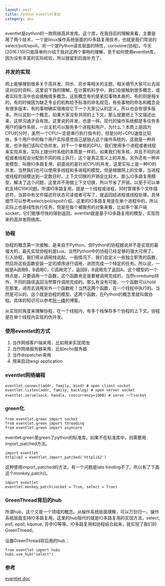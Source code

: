 ```yaml
---
layout: post
title: Python eventlet笔记
category: dev 
---
```


eventlet是python的一款网络高并发库。这个库，在我目前的理解来看，主要是用了两个技术，一个是linux操作系统层面的IO多路复用技术，也就是我们常说的select/poll/epoll。另一个是Python语言层面的特性，coroutine(协程)。今天(2016.1.10)只能简单的介绍下我对这两个事物的理解，至于如何使用eventlet库，因为没有丰富的实际经验，所以就留到后面补充了。

### 并发的实现
网上能够搜到很多关于高并发、同步、异步等相关的主题，相关细节大家可以去阅读对应的资料，这里说下我的理解。在计算机科学中，我们会接触到很多概念，或者实际生活中也会接触很多概念。这些概念有的是紧扣事物本身的，有的则是相关的，有的时候因为缺乏专业的机构给予标准的命名规范，有些事物的命名和概念会有很多版本，有的事物确实很难给它下一个大家公认的定义，所以也会有很多版本。所以说到一个概念，如果大家没有共同的上下文，那么就要把上下文描述出来，这样沟通才会有效。这里说的并发，也是一样。现代的操作系统都是多任务多用户的操作系统，一台主机可以服务多个进程和用户，为什么？本质上是因为CPU的分时，虽然一个CPU一定是串行执行指令的，但是分时+CPU速度比较快，多个用户中的每个用户实际感觉自己是独占这个操作系统的，这就是一种并发，也许我们该叫它伪并发。对于一个单核的CPU，我们使用多个进程或者线程来实现并发，实际上跟分时系统的本质是一样的。如果我们有多核，并且不同的进程或者线程会分配到不同的核上执行，这个是真正意义上的并发。另外还有一种并发模型，叫做IO多路复用，前面说的是针对CPU的并发，这里实际上是一种IO的并发，当然我们也可以使用多线程和多进程的模型，但是根据网上的文章，当进程或线程的规模达到一定数目时，上下文切换的开销会比较大。那么IO多路复用模型，解决了这个问题，这里并不用做上下文切换，所以节省了开销，以至于可以单机支持C10K问题。所谓IO多路复用，就是一个线程或进程，同时管理多个文件描述符，当其中有文件描述符状态可读或者可写了，就返回给进程或线程处理，具体细节可以参考select/poll/epoll介绍。这里的IO多路复用是在单个进程中的，所以实际上也是线性执行任务，但是在每个被服务的对象来看，比如多个客户端socket，它们能够尽快的得到返回。eventlet就是基于IO多路复用的模型，实现而来的高并发网络库。

### 协程
协程的概念第一次接触，是来自于Python，但Python的协程据说并不是实现的最强大的，最先实现协程的是Lua，当然Python中的协程已经足够的强大可用了。引入协程，我们得从调用栈说起。一般情况下，我们会定义一些独立职责的函数，然后将这些函数安装一定的顺序进行调用，进而完成一个特定的任务。所以说，一般是A调用B，B调用C，C调用完了，返回B，B调用完了返回A。这个模型的一个特点是，只要调用一个函数，这个函数肯定是要被调用完成的，当然coredump除外，不同的路径返回当然算作调用完成的。那么有没有可能，一个函数可以hold在那里，进而去调用另外一个函数呢？当然这两个函数，在一个线程中执行的。当然是可以的，这个就是协程的模型。这两个函数，在Python的概念里就叫做协程。具体的知识可以参考[阮一峰](http://www.liaoxuefeng.com/wiki/001374738125095c955c1e6d8bb493182103fac9270762a000/0013868328689835ecd883d910145dfa8227b539725e5ed000)的博客。

从实现的角度来理解协程，在一个线程内，有多个栈保存多个协程的上下文。协程是在单个线程内实现的伪并发。


### 使用eventlet的方式
1. 当作网络客户端来用，比如用来实现爬虫
2. 当作网络服务器来用，比如echo服务器
3. 当作dispatcher来用
4. 用来启动wsgi application

### eventlet网络编程
```
eventlet.connect(addr, family, bind) # open client socket
eventlet.listen(addr, family, backlog) # open server socket
eventlet.serve(sock, handle, concurrency=1000) # serve 一个socket
```

### green化
```
from eventlet.green import socket
from eventlet.green import threading
from eventlet.green import asyncore
```
eventlet.green里green了python的标准库。如果不在标准库中，则需要用import_patched方法。

```
import eventlet
httplib2 = eventlet.import_patched('httplib2')
```
这种使用import_patched的方法，有一个问题是late binding不了。所以有了下面这个monkey_patch()。

```
import eventlet
eventlet.monkey_patch(socket = True, select = True)
```

### GreenThread背后的hub
所谓hub，这个又是一个领域的概念。从操作系统层面理解，可以万剑归一。操作系统层面支持IO多路复用，这里的hub指代的就是IO多路复用的实现方法，select, poll, epoll, kqueue, 异步IO等等。IO多路复用和协程结合起来，就实现了我们的GreenThread。

设置GreenThread背后用的hub：
```
from eventlet import hubs
hubs.use_hub("select")
```

### 参考
[eventlet doc](http://eventlet.net/doc/basic_usage.html) 

